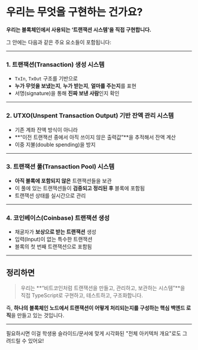 # 우리는 무엇을 구현하는 건가요?

**우리는 블록체인에서 사용되는 ‘트랜잭션 시스템’을 직접 구현합니다.**

그 안에는 다음과 같은 주요 요소들이 포함됩니다:

---

### 1. **트랜잭션(Transaction) 생성 시스템**

- `TxIn`, `TxOut` 구조를 기반으로
- **누가 무엇을 보냈는지**, **누가 받는지**, **얼마를 주는지**를 표현
- 서명(signature)을 통해 **진짜 보낸 사람**인지 확인

---

### 2. **UTXO(Unspent Transaction Output) 기반 잔액 관리 시스템**

- 기존 계좌 잔액 방식이 아니라
- **“이전 트랜잭션 중에서 아직 쓰이지 않은 출력값”**을 추적해서 잔액 계산
- 이중 지불(double spending)을 방지

---

### 3. **트랜잭션 풀(Transaction Pool) 시스템**

- **아직 블록에 포함되지 않은** 트랜잭션들을 보관
- 이 풀에 있는 트랜잭션들이 **검증되고 정리된 후** 블록에 포함됨
- 트랜잭션 상태를 실시간으로 관리

---

### 4. **코인베이스(Coinbase) 트랜잭션 생성**

- 채굴자가 **보상으로 받는 트랜잭션** 생성
- 입력(Input)이 없는 특수한 트랜잭션
- 블록의 첫 번째 트랜잭션으로 포함됨

---

## 정리하면

> 우리는 **“비트코인처럼 트랜잭션을 만들고, 관리하고, 보관하는 시스템”**을  
> 직접 TypeScript로 구현하고, 테스트하고, 구조화합니다.

즉, **하나의 블록체인 노드에서 트랜잭션이 어떻게 처리되는지를 구성하는 핵심 백엔드 로직**을 만들고 있는 것입니다.

---

필요하시면 이걸 학생용 슬라이드/문서에 맞게 시각화된 "전체 아키텍처 개요"로도 그려드릴 수 있어요!

